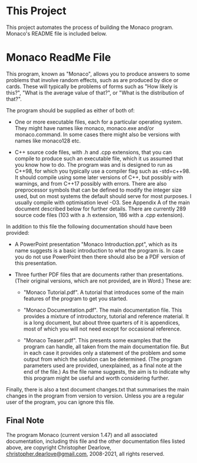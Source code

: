 This Project
============

This project automates the process of building the Monaco program. Monaco's
README file is included below.

Monaco ReadMe File
==================

This program, known as "Monaco", allows you to produce answers to some problems
that involve random effects, such as are produced by dice or cards. These will
typically be problems of forms such as "How likely is this?", "What is the
average value of that?", or "What is the distribution of that?".

The program should be supplied as either of both of:

- One or more executable files, each for a particular operating system. They
  might have names like monaco, monaco.exe and/or monaco.command. In some cases
  there might also be versions with names like monaco128 etc.

- C++ source code files, with .h and .cpp extensions, that you can compile to
  produce such an executable file, which it us assumed that you know how to do.
  The program was and is designed to run as C++98, for which you typically use
  a compiler flag such as -std=c++98. It should compile using some later
  versions of C++, but possibly with warnings, and from C++17 possibly with
  errors. There are also preprocessor symbols that can be defined to modify the
  integer size used, but on most systems the default should serve for most
  purposes. I usually compile with optimisation level -O3. See Appendix A of the
  main document described below for further details. There are currently 289
  source code files (103 with a .h extension, 186 with a .cpp extension).

In addition to this file the following documentation should have been provided:

- A PowerPoint presentation "Monaco Introduction.ppt", which as its name
  suggests is a basic introduction to what the program is. In case you do not
  use PowerPoint then there should also be a PDF version of this presentation.

- Three further PDF files that are documents rather than presentations. (Their
  original versions, which are not provided, are in Word.) These are:

  + "Monaco Tutorial.pdf". A tutorial that introduces some of the main features
    of the program to get you started.

  + "Monaco Documentation.pdf". The main documentation file. This provides a
    mixture of introductory, tutorial and reference material. It is a long
    document, but about three quarters of it is appendices, most of which you
    will not need except for occasional reference.

  + "Monaco Teaser.pdf". This presents some examples that the program can
    handle, all taken from the main documentation file. But in each case it
    provides only a statement of the problem and some output from which the
    solution can be determined. (The program parameters used are provided,
    unexplained, as a final note at the end of the file.) As the file name
    suggests, the aim is to indicate why this program might be useful and worth
    considering further.

Finally, there is also a text document changes.txt that summarises the main
changes in the program from version to version. Unless you are a regular user of
the program, you can ignore this file.


Final Note
----------

The program Monaco (current version 1.47) and all associated documentation,
including this file and the other documentation files listed above, are
copyright Christopher Dearlove, christopher.dearlove@gmail.com, 2008-2021, all
rights reserved.
